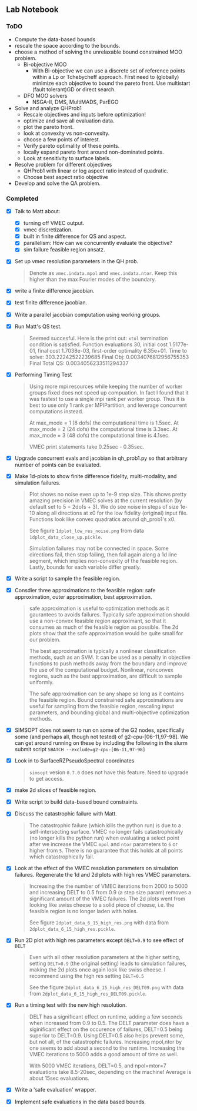 ## Lab Notebook

### ToDO
- Compute the data-based bounds
- rescale the space according to the bounds.
- choose a method of solving the unrelaxable bound constrained MOO problem.
  - Bi-objective MOO
    - With Bi-objective we can use a discrete set of
      reference points within a Lp or Tchebycheff approach.
      First need to (globally) minimize each objective to bound the pareto front.
      Use multistart (fault tolerant)GD or direct search.
  - DFO MOO solvers
    - NSGA-II, DMS, MultiMADS, ParEGO
- Solve and analyze QHProb1
  - Rescale objectives and inputs before optimization!
  - optimize and save all evaluation data.
  - plot the pareto front.
  - look at convexity vs non-convexity.
  - choose a few points of interest.
  - Verify pareto optimality of these points.
  - locally expand pareto front around non-dominated points.
  - Look at sensitivity to surface labels.
- Resolve problem for different objectives
  - QHProb1 with linear or log aspect ratio instead of quadratic.
  - Choose best aspect ratio objective 
- Develop and solve the QA problem.


### Completed
  - [x] Talk to Matt about:
    - [x] turning off VMEC output.
    - [x] vmec discretization.
    - [x] built in finite difference for QS and aspect.
    - [x] parallelism: How can we concurrently evaluate the objective?
    - [x] sim failure feasible region ansatz.
  - [x] Set up vmec resolution parameters in the QH prob. 
     > Denote as `vmec.indata.mpol` and `vmec.indata.ntor`. Keep this higher than 
       the max Fourier modes of the boundary.
  - [x] write a finite difference jacobian.
  - [x] test finite difference jacobian.
  - [x] Write a parallel jacobian computation using working groups.
  - [x] Run Matt's QS test.
     > Seemed succesful. Here is the print out:
     > `xtol` termination condition is satisfied. 
     > Function evaluations 30, initial cost 1.5177e-01, final cost 1.7038e-03, first-order optimality 6.35e+01.
     > Time to solve:  303.22242522239685
     > Final Obj:  0.0034076812956755353
     > Final Total QS:  0.0034056233511294337
  - [x] Performing Timing Test
     > Using more mpi resources while keeping the number of worker groups fixed does not speed up compuation.
     > In fact I found that it was fastest to use a single mpi rank per worker group. 
     > Thus it is best to use only 1 rank per MPIPartition, and leverage concurrent computations instead.
     >
     > At max_mode = 1 (8 dofs) the computational time is 1.5sec. 
     > At max_mode = 2 (24 dofs) the computational time is 3.3sec. 
     > At max_mode = 3 (48 dofs) the computational time is 4.1sec. 
     >
     > VMEC print statements take 0.25sec - 0.35sec.
  - [x] Upgrade concurrent evals and jacobian in qh\_prob1.py so that arbitrary number of
        points can be evaluated.
  - [x] Make 1d-plots to show finite difference fidelity, multi-modality, and simulation failures.
       > Plot shows no noise even up to 1e-9 step size. This shows pretty amazing precision in VMEC solves at the
       > current resolution (by default set to 5 = 2dofs + 3).
       > We do see noise in steps of size 1e-10 along all directions at x0 for the low fidelity (original) input file.
       > Functions look like convex quadratics around qh_prob1's x0.
       > 
       > See figure `1dplot_low_res_noise.png` from data `1dplot_data_close_up.pickle`.
       >
       > Simulation failures may not be connected in space. Some directions fail, then stop failing, then fail again 
       > along a 1d line segment, which implies non-convexity of the feasible region.
       > Lastly, bounds for each variable differ greatly.
  - [x] Write a script to sample the feasible region.
  - [x] Consdier three approximations to the feasible region: safe approximation, outer approximation, best approximation.
       > safe approximation is useful to optimization methods as it gaurantees to avoids failures. Typically safe approximation
       > should use a non-convex feasible region approximant, so that it consumes as much of the feasible region as possible. 
       > The 2d plots show that the safe approximation would be quite small for our problem.
       >
       > The best approximation is typically a nonlinear classification methods, such as an SVM. It can be used as a penalty in 
       > objective functions to push methods away from the boundary and improve the use of the computational budget. Nonlinear,
       > nonconvex regions, such as the best approximation, are difficult to sample uniformly.
       >
       > The safe approximation can be any shape so long as it contains the feasible region. Bound constrained safe
       > approximations are useful for sampling from the feasible region, rescaling input parameters, and bounding 
       > global and multi-objective optimization methods.
  - [x] SIMSOPT does not seem to run on some of the G2 nodes, specifically some (and perhaps all, though not tested) of 
        g2-cpu-[06-11,97-98]. We can get around running on these by including the following in the slurm submit script 
        `SBATCH --exclude=g2-cpu-[06-11,97-98]`
  - [x] Look in to SurfaceRZPseudoSpectral coordinates
       > `simsopt` vesion `0.7.0` does not have this feature. Need to upgrade to get access.
  - [x] make 2d slices of feasible region.
  - [x] Write script to build data-based bound constraints.
  - [x] Discuss the catastrophic failure with Matt. 
       > The catastrophic failure (which kills the python run) is due to a self-intersecting surface.
       > VMEC no longer fails catastrophically (no longer kills the python run) when evaluating a select point after
       > we increase the VMEC `mpol` and `ntor` parameters to `6` or higher from `5`. There is no guarantee that this holds
       > at all points which catastrophically fail. 
  - [x] Look at the effect of the VMEC resolution parameters on simulation failures. Regenerate the 1d and 2d plots with 
        high res VMEC parameters.
      > Increasing the the number of VMEC iterations from 2000 to 5000 and increasing DELT to 0.5 from 0.9 (a step size param)
        removes a significant amount of the VMEC failures. The 
      > 2d plots went from looking like swiss cheese to a solid piece of cheese, i.e. the feasible region is no longer laden 
      > with holes.
      >
      > See figure `2dplot_data_6_15_high_res.png` with data from `2dplot_data_6_15_high_res.pickle`.
  - [x] Run 2D plot with high res parameters except `DELT=0.9` to see effect of `DELT`
      > Even with all other resolution parameters at the higher setting, setting `DELT=0.9` (the original setting) leads to 
      > simulation failures, making the 2d plots once again look like swiss cheese. I recommend using the high res
      > setting `DELT=0.5`
      > 
      > See the figure `2dplot_data_6_15_high_res_DELT09.png` with data from `2dplot_data_6_15_high_res_DELT09.pickle`.
  - [x] Run a timing test with the new high resolution.
      > DELT has a significant effect on runtime, adding a few seconds when increased from 0.9 to 0.5. 
      > The DELT parameter does have a siginificant effect on the occurence of failures, DELT=0.5 being superior to DELT=0.9. 
      > Using DELT=0.5 also
      > helps prevent some, but not all, of the catastrophic failures. 
      > Increasing mpol,ntor by one seems to add about a second to the runtime.
      > Increasing the VMEC iterations to 5000 adds a good amount of time as well.
      >
      > With 5000 VMEC iterations, DELT=0.5, and npol=mtor=7 evaluations take 8.5-20sec, depending on the machine! Average
      > is about 15sec evaluations.
  - [x] Write a 'safe evaluation' wrapper.
  - [x] Implement safe evaluations in the data based bounds.

  
